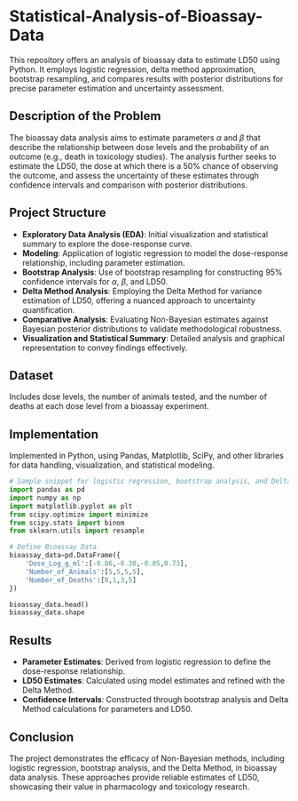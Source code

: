 # Statistical-Analysis-of-Bioassay-Data
This repository offers an analysis of bioassay data to estimate LD50 using Python. It employs logistic regression, delta method approximation, bootstrap resampling, and compares results with posterior distributions for precise parameter estimation and uncertainty assessment.


## Description of the Problem
The bioassay data analysis aims to estimate parameters $\alpha$ and $\beta$ that describe the relationship between dose levels and the probability of an outcome (e.g., death in toxicology studies). The analysis further seeks to estimate the LD50, the dose at which there is a 50% chance of observing the outcome, and assess the uncertainty of these estimates through confidence intervals and comparison with posterior distributions.

## Project Structure
- **Exploratory Data Analysis (EDA)**: Initial visualization and statistical summary to explore the dose-response curve.
- **Modeling**: Application of logistic regression to model the dose-response relationship, including parameter estimation.
- **Bootstrap Analysis**: Use of bootstrap resampling for constructing 95% confidence intervals for $\alpha$, $\beta$, and LD50.
- **Delta Method Analysis**: Employing the Delta Method for variance estimation of LD50, offering a nuanced approach to uncertainty quantification.
- **Comparative Analysis**: Evaluating Non-Bayesian estimates against Bayesian posterior distributions to validate methodological robustness.
- **Visualization and Statistical Summary**: Detailed analysis and graphical representation to convey findings effectively.

## Dataset
Includes dose levels, the number of animals tested, and the number of deaths at each dose level from a bioassay experiment.

## Implementation
Implemented in Python, using Pandas, Matplotlib, SciPy, and other libraries for data handling, visualization, and statistical modeling.

```python
# Sample snippet for logistic regression, bootstrap analysis, and Delta Method implementation
import pandas as pd
import numpy as np
import matplotlib.pyplot as plt
from scipy.optimize import minimize
from scipy.stats import binom
from sklearn.utils import resample

# Define Bioassay Data
bioassay_data=pd.DataFrame({
    'Dose_Log_g_ml':[-0.86,-0.30,-0.05,0.73],
    'Number_of_Animals':[5,5,5,5],
    'Number_of_Deaths':[0,1,3,5]
})

bioassay_data.head()
bioassay_data.shape
```


## Results
- **Parameter Estimates**: Derived from logistic regression to define the dose-response relationship.
- **LD50 Estimates**: Calculated using model estimates and refined with the Delta Method.
- **Confidence Intervals**: Constructed through bootstrap analysis and Delta Method calculations for parameters and LD50.
## Conclusion
The project demonstrates the efficacy of Non-Bayesian methods, including logistic regression, bootstrap analysis, and the Delta Method, in bioassay data analysis. These approaches provide reliable estimates of LD50, showcasing their value in pharmacology and toxicology research.

